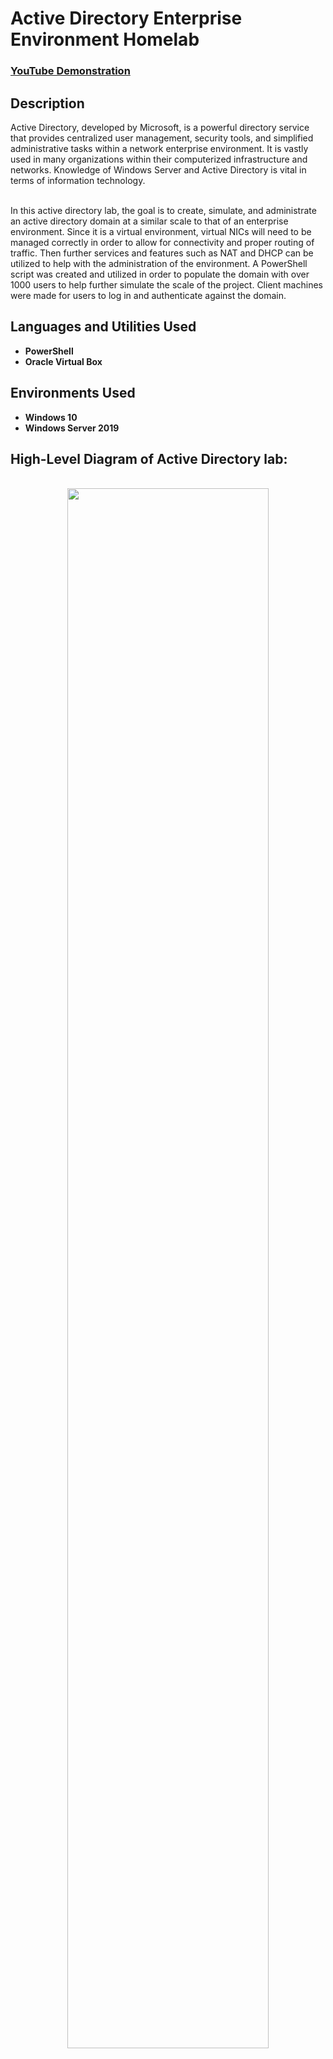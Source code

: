 <h1>Active Directory Enterprise Environment Homelab</h1>

 ### [YouTube Demonstration](https://youtu.be/7eJexJVCqJo)

<h2>Description</h2>
Active Directory, developed by Microsoft, is a powerful directory service that provides centralized user management, security tools, and simplified administrative tasks within a network enterprise environment. It is vastly used in many organizations within their computerized infrastructure and networks. Knowledge of Windows Server and Active Directory is vital in terms of information technology.  
<br />
<br />

In this active directory lab, the goal is to create, simulate, and administrate an active directory domain at a similar scale to that of an enterprise environment. Since it is a virtual environment, virtual NICs will need to be managed correctly in order to allow for connectivity and proper routing of traffic. Then further services and features such as NAT and DHCP can be utilized to help with the administration of the environment. A PowerShell script was created and utilized in order to populate the domain with over 1000 users to help further simulate the scale of the project. Client machines were made for users to log in and authenticate against the domain.   

<h2>Languages and Utilities Used</h2>

- <b>PowerShell</b> 
- <b>Oracle Virtual Box</b>

<h2>Environments Used </h2>

- <b>Windows 10</b>
- <b>Windows Server 2019 </b>

<h2> High-Level Diagram of Active Directory lab:</h2>

<p align="center">
 <br/> 
<img src="https://i.imgur.com/PIgcSCz.png" height="80%" width="80%" />
<br />
<br />
 
The diagram above outlines the main components of the lab:  <br/>
- Oracle Virtual Box, with Windows Server and Windows 10 Virtual machines
- DC (Server 19) with two virtual NICs, one for the internal network, and one for the public internet
- IP addressing Scheme: 172.16.0.1/24
- Services and Features: Active Directory Domain Services, Remote Access Server (RAS), Network Address Translation (NAT), and Dynamic Host Configuration Protocol (DHCP)

<h2> Procedures:</h2>

<h3> Installation of Oracle Virtual Box</h3>

If Virtual Box is not already installed onto your home-lab equipment, installation of this software is key due to the nature of virtualizing the environment. 



1. navigate to the official website of Oracle Virtual Box and install Virtual Box and Virtual Box extension pack.

<p align="center">
 <br/> 
<img src="https://i.imgur.com/LhKecD8.png" height="80%" width="80%" alt="Disk Sanitization Steps"/>
<br />


<h3> Installation of Operating System iso Files</h3>

- Navigate to the official Microsoft page to retrieve the Windows 10 iso file. https://www.microsoft.com/en-us/software-download/windows10

<p align="center">
 <br/> 
<img src="https://i.imgur.com/PdVTqaB.png" height="80%" width="80%"/> 

- When prompted, select, "Create installation media for another PC."

<p align="center">
 <br/> 
<img src="https://i.imgur.com/LH5jQPJ.png" height="80%" width="80%"/> 


 <br/> 
 
- Navigate to the official Microsoft page to retrieve the Windows Server 2019 iso file and select the os and iso options just like with the previous steps. https://www.microsoft.com/en-us/evalcenter/download-windows-server-2019


<h3> Creating the Domain Controller Machine on Virtual Box</h3>
<br/>

- With all items installed, we can now create the environment.
- With Oracle Virtual Box opened, we can click the "New" button and start to create our virtual machines.
- Let's start with the creation of the Windows server 2019 VM.

<p align="center">
 <br/> 
<img src="https://i.imgur.com/T4QRuVn.png"/> 
<br/>The VM options should appear similar to this, given your home lab resources

- according to the diagram and goals of this lab, the Windows Server VM needs two virtual NICs to be configured to allow for proper internal traffic flow and internet connectivity.
- Two adapters (virtual NICs) need to be configured on this VM, within the adapter settings of the machine.

<p align="center">
 <br/> 
<img src="https://i.imgur.com/CeX0WJk.png"/> 
<br/>This screenshot shows the settings of adapter 1 and it being attacked to NAT, as it is the public-facing VNIC 

<p align="center">
 <br/> 
<img src="https://i.imgur.com/d2QLAxq.png"/> 
<br/>This screenshot shows the settings of adapter 2 and it being attacked to the internal network, as it is the internal-facing VNIC 

- Now the Windows Server 2019 VM can be powered on, and the OS can be installed with default settings.


<h3> Configuring the Domain Controller: Routing and hostname</h3>
<br/>


- Now with the domain controller being installed and being a fully operational virtual machine, we can now configure and add new roles and features to support the lab diagram and enterprise environment.
- the first step is to configure the internal network adapter, to provide interconnectivity in the network.
- within Windows server, open change adapter options


<p align="center">
 <br/> 
<img src="https://i.imgur.com/gOLqVEg.png"/> 
<br/>This screenshot shows the the two adapters made during our VM creation, with them being distinctly named

- We now need to assign an IP addressing scheme onto the internal VNIC adapter. by right clicking and selecting properties on the internal VNIC, we can fill in the following information.

<p align="center">
 <br/> 
<img src="https://i.imgur.com/DOAUGkO.png"/> 
<br/>This screenshot shows the internal adapter properties and IP addressing scheme. 

- The default gateway will be left blank, as the DC itself will be the default gateway. And the DNS server will be pointing to the DC itself again, as for later in the lab, active directory will be installed along with DNS services.
- The next step is to rename the pc to help with future identification and troubleshooting.
- by right-clicking the Windows start menu, then clicking system, and selecting rename this PC, we can enter a new hostname. In our case, the hostname was changed to DC for simplicity, and for following the diagram naming conventions.

<p align="center">
 <br/> 
<img src="https://i.imgur.com/oe9b1Mk.png"/> 
<br/>This screenshot shows the renaming process of the machine

<h3> Configuring the Domain Controller: Adding Active Directory Domain Services</h3>
<br/>

- With hostname and routing configured on the DC, we can now start adding roles and features to start implementing Active Directory.
- On the server manager dashboard, click add roles and features, select the DC, choose to install Active Directory Domain Services, and confirm the installation.

<p align="center">
 <br/> 
<img src="https://i.imgur.com/zUw9Avi.png"/> 
<br/>This screenshot shows the summary of options selected for adding AD DS.

- after AD DS has been installed, the server must be promoted to a domain controller for post-deployment configuration.


<p align="center">
 <br/> 
<img src="https://i.imgur.com/F5N5aP0.png"/> 
<br/>This screenshot shows the option to promote the server to a domain controller.

<p align="center">
 <br/> 
<img src="https://i.imgur.com/ZgzDC09.png"/> 
<br/>This screenshot shows the summary of options within the Active Directory Domain Services Configuration Wizard.

- After configuration and reset of the server, the active directory domain services feature should be added

<p align="center">
 <br/> 
<img src="https://i.imgur.com/pf9FULw.png"/> 
<br/>This screenshot shows the new login prompt for the server highlighting the domain name as the prefix to the Adminstrator account.

 <h3> Adding a Dedicated Admins Organizational Unit (OU) </h3>

 - By adding this OU it will make the categorization and management of different types of users easier to manage as a systems administrator working in this domain.
 - In server manager, browse to manage | active directory users and computers | mydomain.com.
 - right click mydomain.com and select new organizational unit, and name it accordingly

<p align="center">
 <br/> 
<img src="https://i.imgur.com/rxNM7sR.png"/> 
<br/>This screenshot shows the _Admins OU being created within our domain.

- Now we can create a user within this OU and give them admin permissions.

<p align="center">
 <br/> 
<img src="https://i.imgur.com/bdEM3Om.png"/> 
<br/>This screenshot shows our personal user being created within the OU.

- Now we must add this user to the domain admins group in active directory to actually give them admin permissions.
- Right-click the user and click properties, and click members of.
- add them to domain admins by name-checking, then click apply.

<p align="center">
 <br/> 
<img src="https://i.imgur.com/64xpocW.png"/> 
<br/>This screenshot shows our user being added to a member of the default admin group in active directory.

<h3> Configuring the Domain Controller: Adding RAS and NAT</h3>
<br/>

- The purpose of RAS and NAT is to help clients of the domain have a virtual private network while having access to the internet. This will allow all private IP addresses to be translated out to public IP address when trying to communicate to the internet.
- Again by going to manage, and add roles and features, we can begin the process of installing RAS and NAT.

<p align="center">
 <br/> 
<img src="https://i.imgur.com/oKnztcC.png"/> 
<br/>This screenshot shows all of the following options selected when installing RAS/NAT. 


- Now to manage this new feature, we can navigate to tools | routing and remote access | right-clicked DC local | configure
- in the configuration wizard, selected the nat option 
- 

<!--
 ```diff
 
- text in red
+ text in green
! text in orange
# text in gray
@@ text in purple (and bold)@@
```
--!>
